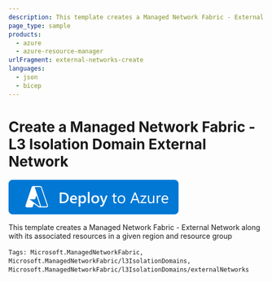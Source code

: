 ```yaml
---
description: This template creates a Managed Network Fabric - External Network along with its associated resources in a given region and resource group
page_type: sample
products:
  - azure
  - azure-resource-manager
urlFragment: external-networks-create
languages:
  - json
  - bicep
---
```


# Create a Managed Network Fabric - L3 Isolation Domain External Network

[![Deploy To Azure](https://raw.githubusercontent.com/Azure/azure-quickstart-templates/master/1-CONTRIBUTION-GUIDE/images/deploytoazure.svg?sanitize=true)](https://portal.azure.com/#create/Microsoft.Template/uri/https%3A%2F%2Fraw.githubusercontent.com%2FAzure%2Fazure-quickstart-templates%2Fmaster%2Fquickstarts%2Fmicrosoft.managednetworkfabric%2Fexternal-networks-create%2Fmain.bicep)

This template creates a Managed Network Fabric - External Network along with its associated resources in a given region and resource group

`Tags: Microsoft.ManagedNetworkFabric, Microsoft.ManagedNetworkFabric/l3IsolationDomains, Microsoft.ManagedNetworkFabric/l3IsolationDomains/externalNetworks`
